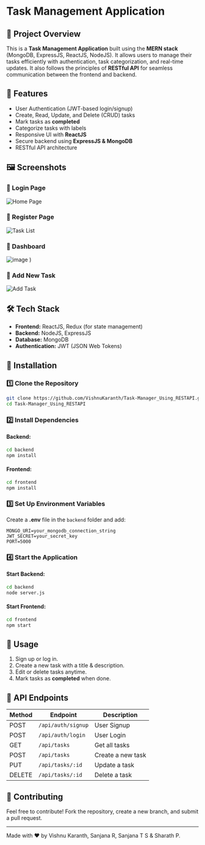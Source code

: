 # Task Management Application

## 📌 Project Overview
This is a **Task Management Application** built using the **MERN stack** (MongoDB, ExpressJS, ReactJS, NodeJS). It allows users to manage their tasks efficiently with authentication, task categorization, and real-time updates. It also follows the principles of **RESTful API** for seamless communication between the frontend and backend.

## 🚀 Features
- User Authentication (JWT-based login/signup)
- Create, Read, Update, and Delete (CRUD) tasks
- Mark tasks as **completed**
- Categorize tasks with labels
- Responsive UI with **ReactJS**
- Secure backend using **ExpressJS & MongoDB**
- RESTful API architecture

## 🖼️ Screenshots
### 🔹 Login Page
![Home Page](![image](https://github.com/user-attachments/assets/58139e87-58df-442a-947a-4f239868d3ab)
)

### 🔹 Register Page
![Task List](![image](https://github.com/user-attachments/assets/0f130168-43bc-467b-a8a4-dfa8e63c7fe2)
)

### 🔹 Dashboard
![image](https://github.com/user-attachments/assets/5ffe2959-08eb-45b7-8ad4-4f4005dc4adb
)
)

### 🔹 Add New Task
![Add Task](![image](https://github.com/user-attachments/assets/bd0432ea-18da-4ec2-befe-067ef70ef71a)
)

## 🛠️ Tech Stack
- **Frontend:** ReactJS, Redux (for state management)
- **Backend:** NodeJS, ExpressJS
- **Database:** MongoDB
- **Authentication:** JWT (JSON Web Tokens)

## 🔧 Installation
### 1️⃣ Clone the Repository
```sh
git clone https://github.com/VishnuKaranth/Task-Manager_Using_RESTAPI.git
cd Task-Manager_Using_RESTAPI
```

### 2️⃣ Install Dependencies
#### Backend:
```sh
cd backend
npm install
```

#### Frontend:
```sh
cd frontend
npm install
```

### 3️⃣ Set Up Environment Variables
Create a **.env** file in the `backend` folder and add:
```
MONGO_URI=your_mongodb_connection_string
JWT_SECRET=your_secret_key
PORT=5000
```

### 4️⃣ Start the Application
#### Start Backend:
```sh
cd backend
node server.js
```

#### Start Frontend:
```sh
cd frontend
npm start
```

## 🎯 Usage
1. Sign up or log in.
2. Create a new task with a title & description.
3. Edit or delete tasks anytime.
4. Mark tasks as **completed** when done.

## 🔗 API Endpoints
| Method | Endpoint       | Description         |
|--------|---------------|---------------------|
| POST   | `/api/auth/signup` | User Signup |
| POST   | `/api/auth/login`  | User Login |
| GET    | `/api/tasks`       | Get all tasks |
| POST   | `/api/tasks`      | Create a new task |
| PUT    | `/api/tasks/:id` | Update a task |
| DELETE | `/api/tasks/:id` | Delete a task |

## 🤝 Contributing
Feel free to contribute! Fork the repository, create a new branch, and submit a pull request.

---
Made with ❤️ by Vishnu Karanth, Sanjana R, Sanjana T S & Sharath P.

